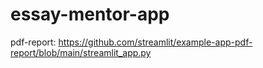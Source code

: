 # essay-mentor-app

pdf-report: https://github.com/streamlit/example-app-pdf-report/blob/main/streamlit_app.py